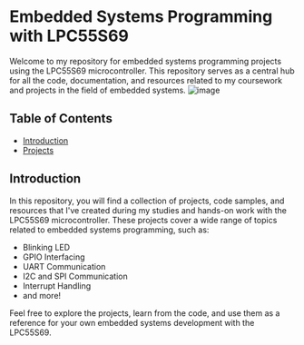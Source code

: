 # Embedded Systems Programming with LPC55S69

Welcome to my repository for embedded systems programming projects using the LPC55S69 microcontroller. This repository serves as a central hub for all the code, documentation, and resources related to my coursework and projects in the field of embedded systems.
![image](https://github.com/H1kosso/Programming-of-Embedded-Systems/assets/115038725/0ca1a8b4-e6ae-4dce-a72e-e2913fc68109)

## Table of Contents
- [Introduction](#introduction)
- [Projects](#projects)


## Introduction
In this repository, you will find a collection of projects, code samples, and resources that I've created during my studies and hands-on work with the LPC55S69 microcontroller. These projects cover a wide range of topics related to embedded systems programming, such as:

- Blinking LED
- GPIO Interfacing
- UART Communication
- I2C and SPI Communication
- Interrupt Handling
- and more!

Feel free to explore the projects, learn from the code, and use them as a reference for your own embedded systems development with the LPC55S69.

